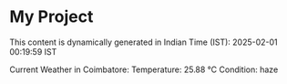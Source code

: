 # My Project

This content is dynamically generated in Indian Time (IST): 2025-02-01 00:19:59 IST


Current Weather in Coimbatore:
Temperature: 25.88 °C
Condition: haze

